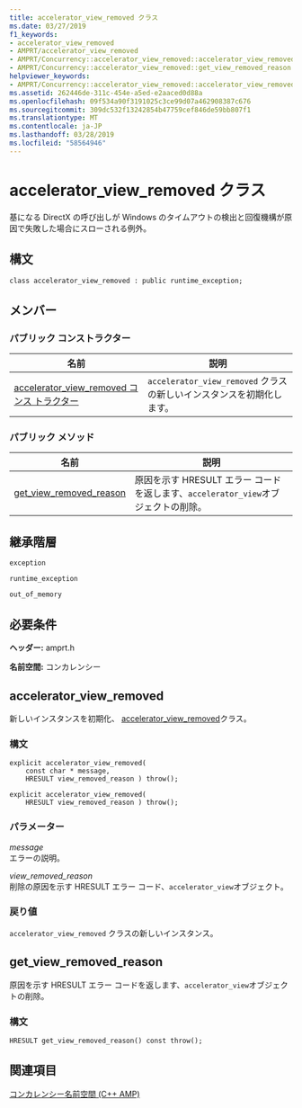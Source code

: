 ```yaml
---
title: accelerator_view_removed クラス
ms.date: 03/27/2019
f1_keywords:
- accelerator_view_removed
- AMPRT/accelerator_view_removed
- AMPRT/Concurrency::accelerator_view_removed::accelerator_view_removed
- AMPRT/Concurrency::accelerator_view_removed::get_view_removed_reason
helpviewer_keywords:
- AMPRT/Concurrency::accelerator_view_removed::accelerator_view_removed Class
ms.assetid: 262446de-311c-454e-a5ed-e2aaced0d88a
ms.openlocfilehash: 09f534a90f3191025c3ce99d07a462908387c676
ms.sourcegitcommit: 309dc532f13242854b47759cef846de59bb807f1
ms.translationtype: MT
ms.contentlocale: ja-JP
ms.lasthandoff: 03/28/2019
ms.locfileid: "58564946"
---
```

# <a name="acceleratorviewremoved-class"></a>accelerator_view_removed クラス

基になる DirectX の呼び出しが Windows のタイムアウトの検出と回復機構が原因で失敗した場合にスローされる例外。

## <a name="syntax"></a>構文

```
class accelerator_view_removed : public runtime_exception;
```

## <a name="members"></a>メンバー

### <a name="public-constructors"></a>パブリック コンストラクター

|名前|説明|
|----------|-----------------|
|[accelerator_view_removed コンス トラクター](#ctor)|`accelerator_view_removed` クラスの新しいインスタンスを初期化します。|

### <a name="public-methods"></a>パブリック メソッド

|名前|説明|
|----------|-----------------|
|[get_view_removed_reason](#get_view_removed_reason)|原因を示す HRESULT エラー コードを返します、`accelerator_view`オブジェクトの削除。|

## <a name="inheritance-hierarchy"></a>継承階層

`exception`

`runtime_exception`

`out_of_memory`

## <a name="requirements"></a>必要条件

**ヘッダー:** amprt.h

**名前空間:** コンカレンシー

## <a name="ctor"></a> accelerator_view_removed

新しいインスタンスを初期化、 [accelerator_view_removed](accelerator-view-removed-class.md)クラス。

### <a name="syntax"></a>構文

```
explicit accelerator_view_removed(
    const char * message,
    HRESULT view_removed_reason ) throw();

explicit accelerator_view_removed(
    HRESULT view_removed_reason ) throw();
```

### <a name="parameters"></a>パラメーター

*message*<br/>
エラーの説明。

*view_removed_reason*<br/>
削除の原因を示す HRESULT エラー コード、`accelerator_view`オブジェクト。

### <a name="return-value"></a>戻り値

`accelerator_view_removed` クラスの新しいインスタンス。

## <a name="getviewremovedreason"></a>get_view_removed_reason

原因を示す HRESULT エラー コードを返します、`accelerator_view`オブジェクトの削除。

### <a name="syntax"></a>構文

```
HRESULT get_view_removed_reason() const throw();
```

## <a name="see-also"></a>関連項目

[コンカレンシー名前空間 (C++ AMP)](concurrency-namespace-cpp-amp.md)
